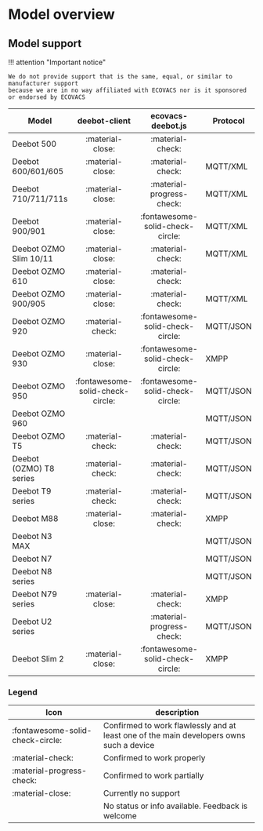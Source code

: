 # Model overview

## Model support

!!! attention "Important notice"

    We do not provide support that is the same, equal, or similar to manufacturer support
    because we are in no way affiliated with ECOVACS nor is it sponsored or endorsed by ECOVACS

| Model                   |          deebot-client           |        ecovacs-deebot.js         | Protocol  |
| ----------------------- | :------------------------------: | :------------------------------: | --------- |
| Deebot 500              |         :material-close:         |         :material-check:         |           |
| Deebot 600/601/605      |         :material-close:         |         :material-check:         | MQTT/XML  |
| Deebot 710/711/711s     |         :material-close:         |    :material-progress-check:     | MQTT/XML  |
| Deebot 900/901          |         :material-close:         | :fontawesome-solid-check-circle: | MQTT/XML  |
| Deebot OZMO Slim 10/11  |         :material-close:         |         :material-check:         | MQTT/XML  |
| Deebot OZMO 610         |         :material-close:         |         :material-check:         |           |
| Deebot OZMO 900/905     |         :material-close:         |         :material-check:         | MQTT/XML  |
| Deebot OZMO 920         |         :material-check:         | :fontawesome-solid-check-circle: | MQTT/JSON |
| Deebot OZMO 930         |         :material-close:         | :fontawesome-solid-check-circle: | XMPP      |
| Deebot OZMO 950         | :fontawesome-solid-check-circle: | :fontawesome-solid-check-circle: | MQTT/JSON |
| Deebot OZMO 960         |                                  |                                  | MQTT/JSON |
| Deebot OZMO T5          |         :material-check:         |         :material-check:         | MQTT/JSON |
| Deebot (OZMO) T8 series |         :material-check:         |         :material-check:         | MQTT/JSON |
| Deebot T9 series        |         :material-check:         |         :material-check:         | MQTT/JSON |
| Deebot M88              |         :material-close:         |         :material-check:         | XMPP      |
| Deebot N3 MAX           |                                  |                                  | MQTT/JSON |
| Deebot N7               |                                  |                                  | MQTT/JSON |
| Deebot N8 series        |                                  |                                  | MQTT/JSON |
| Deebot N79 series       |         :material-close:         |         :material-check:         | XMPP      |
| Deebot U2 series        |                                  |    :material-progress-check:     | MQTT/JSON |
| Deebot Slim 2           |         :material-close:         | :fontawesome-solid-check-circle: | XMPP      |

### Legend

| Icon                             | description                                                                             |
| -------------------------------- | --------------------------------------------------------------------------------------- |
| :fontawesome-solid-check-circle: | Confirmed to work flawlessly and at least one of the main developers owns such a device |
| :material-check:                 | Confirmed to work properly                                                              |
| :material-progress-check:        | Confirmed to work partially                                                             |
| :material-close:                 | Currently no support                                                                    |
|                                  | No status or info available. Feedback is welcome                                        |
